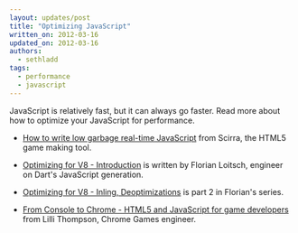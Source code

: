 ```yaml
---
layout: updates/post
title: "Optimizing JavaScript"
written_on: 2012-03-16
updated_on: 2012-03-16
authors:
  - sethladd
tags:
  - performance
  - javascript
---
```

JavaScript is relatively fast, but it can always go faster. Read more about how to optimize your JavaScript for performance.

* [How to write low garbage real-time JavaScript](http://www.scirra.com/blog/76/how-to-write-low-garbage-real-time-javascript) from Scirra, the HTML5 game making tool.

* [Optimizing for V8 - Introduction](http://floitsch.blogspot.com/2012/03/optimizing-for-v8-introduction.html) is written by Florian Loitsch, engineer on Dart's JavaScript generation.

* [Optimizing for V8 - Inling, Deoptimizations](http://floitsch.blogspot.com/2012/03/optimizing-for-v8-inlining.html) is part 2 in Florian's series.

* [From Console to Chrome - HTML5 and JavaScript for game developers](http://www.youtube.com/watch?v=XAqIpGU8ZZk) from Lilli Thompson, Chrome Games engineer.
